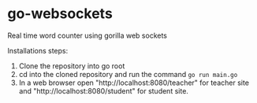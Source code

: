 # go-websockets
Real time word counter using gorilla  web sockets

Installations steps: 
1. Clone the repository into go root
2. cd into the cloned repository and run the command `go run main.go`
3. In a web browser open "http://localhost:8080/teacher" for teacher site and "http://localhost:8080/student" for student site.
